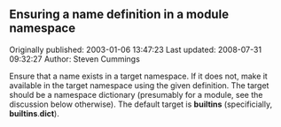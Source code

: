 ## Ensuring a name definition in a module namespace

Originally published: 2003-01-06 13:47:23
Last updated: 2008-07-31 09:32:27
Author: Steven Cummings

Ensure that a name exists in a target namespace. If it does not, make it available in the target namespace using the given definition. The target should be a namespace dictionary (presumably for a module, see the discussion below otherwise). The default target is __builtins__ (specificially, __builtins__.__dict__).